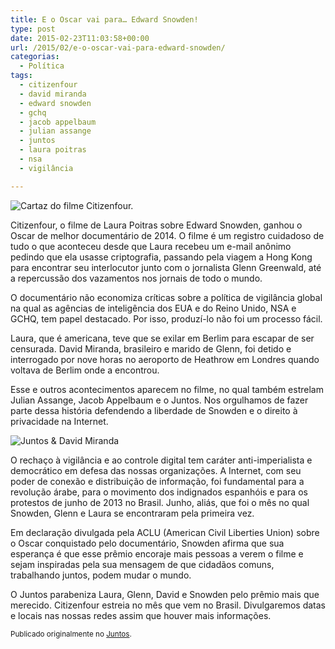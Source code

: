 ```yaml
---
title: E o Oscar vai para… Edward Snowden!
type: post
date: 2015-02-23T11:03:58+00:00
url: /2015/02/e-o-oscar-vai-para-edward-snowden/
categorias:
  - Política
tags:
  - citizenfour
  - david miranda
  - edward snowden
  - gchq
  - jacob appelbaum
  - julian assange
  - juntos
  - laura poitras
  - nsa
  - vigilância

---
```

![Cartaz do filme Citizenfour.](/wp-content/uploads/2016/12/citizenfour.jpg)

Citizenfour, o filme de Laura Poitras sobre Edward Snowden, ganhou o Oscar de melhor documentário de 2014. O filme é um registro cuidadoso de tudo o que aconteceu desde que Laura recebeu um e-mail anônimo pedindo que ela usasse criptografia, passando pela viagem a Hong Kong para encontrar seu interlocutor junto com o jornalista Glenn Greenwald, até a repercussão dos vazamentos nos jornais de todo o mundo.

O documentário não economiza críticas sobre a política de vigilância global na qual as agências de inteligência dos EUA e do Reino Unido, NSA e GCHQ, tem papel destacado. Por isso, produzí-lo não foi um processo fácil.

Laura, que é americana, teve que se exilar em Berlim para escapar de ser censurada. David Miranda, brasileiro e marido de Glenn, foi detido e interrogado por nove horas no aeroporto de Heathrow em Londres quando voltava de Berlim onde a encontrou.

Esse e outros acontecimentos aparecem no filme, no qual também estrelam Julian Assange, Jacob Appelbaum e o Juntos. Nos orgulhamos de fazer parte dessa história defendendo a liberdade de Snowden e o direito à privacidade na Internet.

![Juntos & David Miranda](/wp-content/uploads/2016/12/1622553_10202982212175072_1296402295_o-1.jpg)

O rechaço à vigilância e ao controle digital tem caráter anti-imperialista e democrático em defesa das nossas organizações. A Internet, com seu poder de conexão e distribuição de informação, foi fundamental para a revolução árabe, para o movimento dos indignados espanhóis e para os protestos de junho de 2013 no Brasil. Junho, aliás, que foi o mês no qual Snowden, Glenn e Laura se encontraram pela primeira vez.

Em declaração divulgada pela ACLU (American Civil Liberties Union) sobre o Oscar conquistado pelo documentário, Snowden afirma que sua esperança é que esse prêmio encoraje mais pessoas a verem o filme e sejam inspiradas pela sua mensagem de que cidadãos comuns, trabalhando juntos, podem mudar o mundo.

O Juntos parabeniza Laura, Glenn, David e Snowden pelo prêmio mais que merecido. Citizenfour estreia no mês que vem no Brasil. Divulgaremos datas e locais nas nossas redes assim que houver mais informações.

<small>Publicado originalmente no <a href="https://juntos.org.br/2015/02/e-o-oscar-vai-para-edward-snowden/">Juntos</a>.</small>
